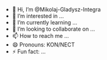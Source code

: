 - 👋 Hi, I’m @Mikolaj-Gladysz-Integra
- 👀 I’m interested in ...
- 🌱 I’m currently learning ...
- 💞️ I’m looking to collaborate on ...
- 📫 How to reach me ...
- 😄 Pronouns: KON/NECT
- ⚡ Fun fact: ...

<!---
Mikolaj-Gladysz-Integra/Mikolaj-Gladysz-Integra is a ✨ special ✨ repository because its `README.md` (this file) appears on your GitHub profile.
You can click the Preview link to take a look at your changes.
--->
